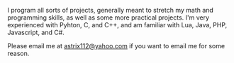 I program all sorts of projects, generally meant to stretch my math and programming skills, as well as some more practical projects.
I'm very experienced with Pyhton, C, and C++, and am familiar with Lua, Java, PHP, Javascript, and C#. 

Please email me at astrix112@yahoo.com if you want to email me for some reason.

